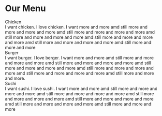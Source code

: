 <html>
<head>
<meta name="viewport" content="width='device-width',initial-scale='1'">
<link href="mystyle.css" type="text/css" rel="stylesheet">
</head>
<body>
<div id="container">
<h1>Our Menu</h1>
<div class="sm_col_12 m_col_6 lg_col_4"><div id="chicken">Chicken</div><div class="dummy">I want chicken. I love chicken. I want more and more amd still more and more and more and more amd still more and more and more and more amd still more and more and more and more amd still more and more and more and more amd still more and more and more and more amd still more and more and more </div></div>
<div class="sm_col_12 m_col_6 lg_col_4"><div id="burger">Burger</div><div class="dummy">I want burger. I love berger. I want more and more amd still more and more and more and more amd still more and more and more and more amd still more and more and more and more amd still more and more and more and more amd still more and more and more and more amd still more and more and more.</div></div>
<div class="sm_col_12 m_col_12 lg_col_4"><div id="sushi">Sushi</div><div class="dummy">I want sushi. I love sushi. I want more and more amd still more and more and more and more amd still more and more and more and more amd still more and more and more and more amd still more and more and more and more amd still more and more and more and more amd still more and more and more</div></div>
</div>
</body>
</html>
